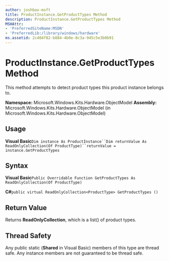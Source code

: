 ```yaml
---
author: joshbax-msft
title: ProductInstance.GetProductTypes Method
description: ProductInstance.GetProductTypes Method
MSHAttr:
- 'PreferredSiteName:MSDN'
- 'PreferredLib:/library/windows/hardware'
ms.assetid: 2c404f82-b884-4b0e-8c3a-945c5e3b0b91
---
```


# ProductInstance.GetProductTypes Method


This method attempts to detect product types this product instance belongs to.

**Namespace:** Microsoft.Windows.Kits.Hardware.ObjectModel **Assembly:** Microsoft.Windows.Kits.Hardware.ObjectModel (in Microsoft.Windows.Kits.Hardware.ObjectModel)

## Usage


**Visual Basic**`Dim instance As ProductInstance``Dim returnValue As ReadOnlyCollection(Of ProductType)``returnValue = instance.GetProductTypes`

## Syntax


**Visual Basic**`Public Overridable Function GetProductTypes As ReadOnlyCollection(Of ProductType)`

**C#**`public virtual ReadOnlyCollection<ProductType> GetProductTypes ()`

## Return Value


Returns **ReadOnlyCollection**, which is a list() of product types.

## Thread Safety


Any public static (**Shared** in Visual Basic) members of this type are thread safe. Any instance members are not guaranteed to be thread safe.

 

 






